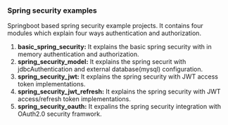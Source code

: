 ### Spring security examples
Springboot based spring security example projects. It contains four modules which explain four ways
authentication and authorization. 
1. **basic_spring_security:** It explains the basic spring security with in memory authentication and authorization.
2. **spring_security_model:** It explains the spring securit with jdbcAuthentication and external database(mysql) configuration.
3. **spring_security_jwt:**   It explains the spring security with JWT access token implementations. 
4. **spring_security_jwt_refresh:** It explains the spring security with JWT access/refresh token implementations.
4. **spring_security_oauth:** It expalins the spring security integration with OAuth2.0 security framwork.







